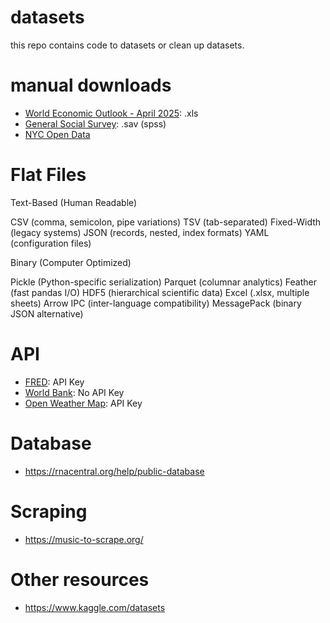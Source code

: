 # datasets

this repo contains code to datasets or clean up datasets.

# manual downloads

* [World Economic Outlook - April 2025](https://www.imf.org/en/Publications/WEO/weo-database/2025/april/download-entire-database): .xls
* [General Social Survey](https://gss.norc.org/us/en/gss/get-the-data.html): .sav (spss)
* [NYC Open Data](https://opendata.cityofnewyork.us/data/)

# Flat Files

Text-Based (Human Readable)

CSV (comma, semicolon, pipe variations)
TSV (tab-separated)
Fixed-Width (legacy systems)
JSON (records, nested, index formats)
YAML (configuration files)

Binary (Computer Optimized)

Pickle (Python-specific serialization)
Parquet (columnar analytics)
Feather (fast pandas I/O)
HDF5 (hierarchical scientific data)
Excel (.xlsx, multiple sheets)
Arrow IPC (inter-language compatibility)
MessagePack (binary JSON alternative)

# API

* [FRED](https://fred.stlouisfed.org/docs/api/fred/): API Key
* [World Bank](https://documents.worldbank.org/en/publication/documents-reports/api): No API Key
* [Open Weather Map](https://openweathermap.org/api): API Key

# Database

* https://rnacentral.org/help/public-database

# Scraping
* https://music-to-scrape.org/

# Other resources

* https://www.kaggle.com/datasets
